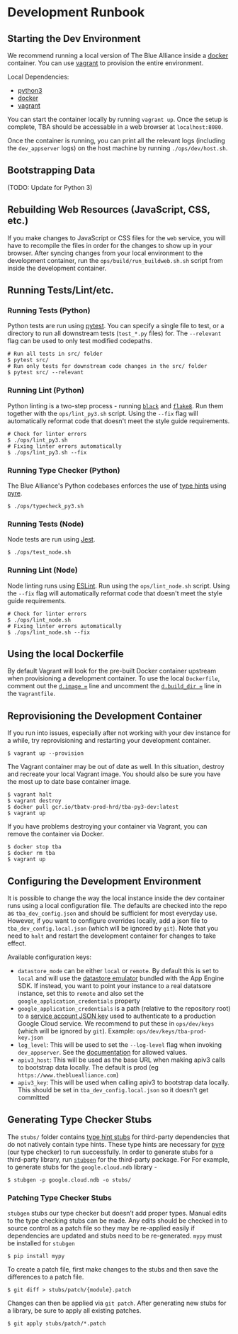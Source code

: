 # Development Runbook

## Starting the Dev Environment

We recommend running a local version of The Blue Alliance inside a [docker](https://www.docker.com/) container. You can use [vagrant](https://www.vagrantup.com/) to provision the entire environment.

Local Dependencies:
 - [python3](https://wiki.python.org/moin/BeginnersGuide/Download)
 - [docker](https://www.docker.com/)
 - [vagrant](https://www.vagrantup.com/)

You can start the container locally by running `vagrant up`. Once the setup is complete, TBA should be accessable in a web browser at `localhost:8080`.

Once the container is running, you can print all the relevant logs (including the `dev_appserver` logs) on the host machine by running `./ops/dev/host.sh`.

## Bootstrapping Data

(TODO: Update for Python 3)

## Rebuilding Web Resources (JavaScript, CSS, etc.)
If you make changes to JavaScript or CSS files for the `web` service, you will have to recompile the files in order for the changes to show up in your browser. After syncing changes from your local environment to the development container, run the `ops/build/run_buildweb.sh.sh` script from inside the development container.

## Running Tests/Lint/etc.

### Running Tests (Python)
Python tests are run using [pytest](https://docs.pytest.org/en/latest/). You can specify a single file to test, or a directory to run all downstream tests (`test_*.py` files) for. The `--relevant` flag can be used to only test modified codepaths.
```
# Run all tests in src/ folder
$ pytest src/
# Run only tests for downstream code changes in the src/ folder
$ pytest src/ --relevant
```

### Running Lint (Python)
Python linting is a two-step process - running [`black`](https://black.readthedocs.io/en/stable/) and [`flake8`](https://flake8.pycqa.org/en/latest/). Run them together with the `ops/lint_py3.sh` script. Using the `--fix` flag will automatically reformat code that doesn't meet the style guide requirements.
```
# Check for linter errors
$ ./ops/lint_py3.sh
# Fixing linter errors automatically
$ ./ops/lint_py3.sh --fix
```

### Running Type Checker (Python)
The Blue Alliance's Python codebases enforces the use of [type hints](https://www.python.org/dev/peps/pep-0484/) using [pyre](https://pyre-check.org/).
```
$ ./ops/typecheck_py3.sh
```

### Running Tests (Node)
Node tests are run using [Jest](https://jestjs.io/).
```
$ ./ops/test_node.sh
```

### Running Lint (Node)
Node linting runs using [ESLint](https://eslint.org/). Run using the `ops/lint_node.sh` script. Using the `--fix` flag will automatically reformat code that doesn't meet the style guide requirements.
```
# Check for linter errors
$ ./ops/lint_node.sh
# Fixing linter errors automatically
$ ./ops/lint_node.sh --fix
```

## Using the local Dockerfile
By default Vagrant will look for the pre-built Docker container upstream when provisioning a development container. To use the local `Dockerfile`, comment out the [`d.image =`](https://github.com/the-blue-alliance/the-blue-alliance/blob/181043acc9759dd8347b89337d9f724451d8297f/Vagrantfile#L40) line and uncomment the [`d.build_dir =`](https://github.com/the-blue-alliance/the-blue-alliance/blob/181043acc9759dd8347b89337d9f724451d8297f/Vagrantfile#L43) line in the `Vagrantfile`.

## Reprovisioning the Development Container
If you run into issues, especially after not working with your dev instance for a while, try reprovisioning and restarting your development container.
```
$ vagrant up --provision
```

The Vagrant container may be out of date as well. In this situation, destroy and recreate your local Vagrant image. You should also be sure you have the most up to date base container image.
```
$ vagrant halt
$ vagrant destroy
$ docker pull gcr.io/tbatv-prod-hrd/tba-py3-dev:latest
$ vagrant up
```

If you have problems destroying your container via Vagrant, you can remove the container via Docker.
```
$ docker stop tba
$ docker rm tba
$ vagrant up
```

## Configuring the Development Environment

It is possible to change the way the local instance inside the dev container runs using a local configuration file. The defaults are checked into the repo as `tba_dev_config.json` and should be sufficient for most everyday use. However, if you want to configure overrides locally, add a json file to `tba_dev_config.local.json` (which will be ignored by `git`). Note that you need to `halt` and restart the development container for changes to take effect.

Available configuration keys:
 - `datastore_mode` can be either `local` or `remote`. By default this is set to `local` and will use the [datastore emulator](https://cloud.google.com/datastore/docs/tools/datastore-emulator) bundled with the App Engine SDK. If instead, you want to point your instance to a real datatsore instance, set this to `remote` and also set the `google_application_credentials` property
 - `google_application_credentials` is a path (relative to the repository root) to a [service account JSON key](https://cloud.google.com/iam/docs/creating-managing-service-account-keys) used to authenticate to a production Google Cloud service. We recommend to put these in `ops/dev/keys` (which will be ignored by `git`). Example: `ops/dev/keys/tba-prod-key.json`
 - `log_level`: This will be used to set the `--log-level` flag when invoking `dev_appserver`. See the [documentation](https://cloud.google.com/appengine/docs/standard/python3/tools/local-devserver-command) for allowed values.
 - `apiv3_host`: This will be used as the base URL when making apiv3 calls to bootstrap data locally. The default is prod (eg `https://www.thebluealliance.com`)
 - `apiv3_key`: This will be used when calling apiv3 to bootstrap data locally. This should be set in `tba_dev_config.local.json` so it doesn't get committed 

## Generating Type Checker Stubs
The `stubs/` folder contains [type hint stubs](https://www.python.org/dev/peps/pep-0484/#stub-files) for third-party dependencies that do not natively contain type hints. These type hints are necessary for [pyre](https://pyre-check.org/) (our type checker) to run successfully. In order to generate stubs for a third-party library, run [`stubgen`](https://mypy.readthedocs.io/en/stable/stubgen.html) for the third-party package. For For example, to generate stubs for the `google.cloud.ndb` library -
```
$ stubgen -p google.cloud.ndb -o stubs/
```

### Patching Type Checker Stubs
`stubgen` stubs our type checker but doesn’t add proper types. Manual edits to the type checking stubs can be made. Any edits should be checked in to source control as a patch file so they may be re-applied easily if dependencies are updated and stubs need to be re-generated. `mypy` must be installed for `stubgen`
```
$ pip install mypy
```

To create a patch file, first make changes to the stubs and then save the differences to a patch file.
```
$ git diff > stubs/patch/{module}.patch
```

Changes can then be applied via `git patch`.  After generating new stubs for a library, be sure to apply all existing patches.
```
$ git apply stubs/patch/*.patch
```

